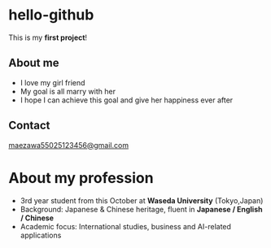 # hello-github
This is my **first project**!

## About me
- I love my girl friend
- My goal is all marry with her
- I hope I can achieve this goal and give her happiness ever after

## Contact
 maezawa55025123456@gmail.com

# About my profession
- 3rd year student from this October at **Waseda University** (Tokyo,Japan)
- Background: Japanese & Chinese heritage, fluent in **Japanese / English / Chinese**
- Academic focus: International studies, business and AI-related applications   
